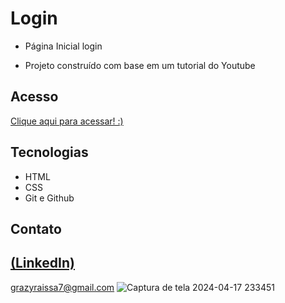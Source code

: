 # Login
 
 - Página Inicial login

 - Projeto construído com base em um tutorial do Youtube

## Acesso
 [Clique aqui para acessar! :)](https://paginalogin-black.vercel.app/)

## Tecnologias

- HTML
- CSS
- Git e Github

## Contato
[(LinkedIn)](https://www.linkedin.com/in/grazielly-raissa-pereira-b511342b6?utm_source=share&utm_campaign=share_via&utm_content=profile&utm_medium=android_app)
-----
grazyraissa7@gmail.com
![Captura de tela 2024-04-17 233451](https://github.com/GraziellyRaissa1/Login/assets/147439694/499b1f6f-01b5-42e5-9362-657cd30eea32)
